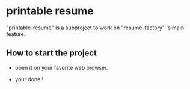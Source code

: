 # printable resume

"printable-resume" is a subproject to work on "resume-factory" 's main feature.

## How to start the project

* open it on your favorite web browser.

* your done !
